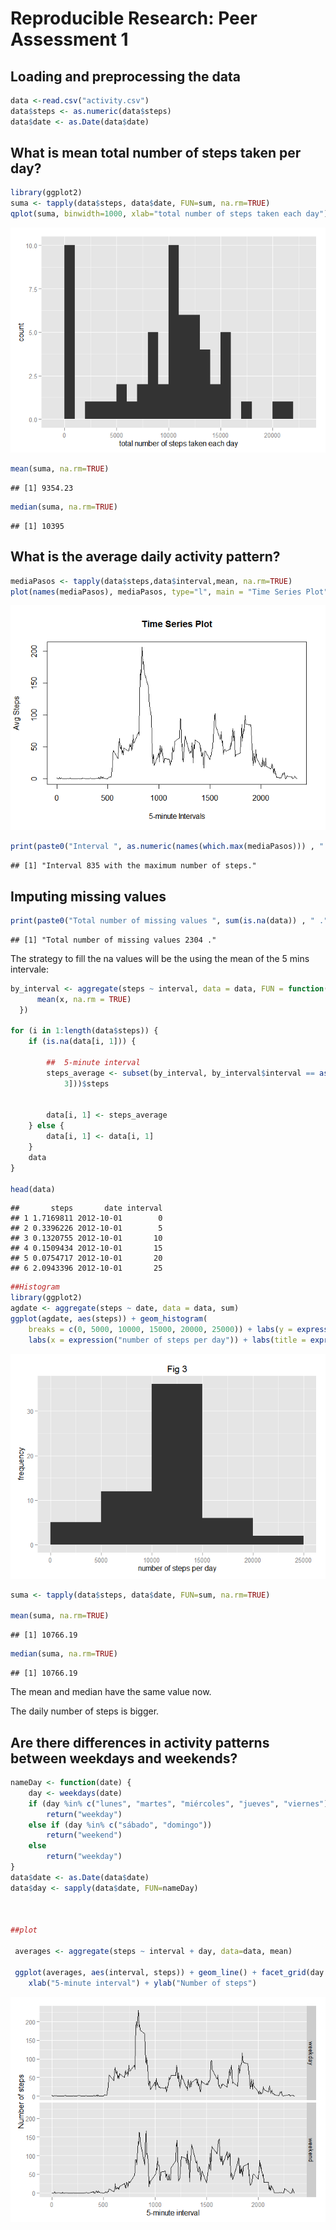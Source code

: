 # Reproducible Research: Peer Assessment 1


## Loading and preprocessing the data


```r
data <-read.csv("activity.csv")
data$steps <- as.numeric(data$steps)
data$date <- as.Date(data$date)
```

## What is mean total number of steps taken per day?

```r
library(ggplot2)
suma <- tapply(data$steps, data$date, FUN=sum, na.rm=TRUE)
qplot(suma, binwidth=1000, xlab="total number of steps taken each day")
```

![](PA1_template_files/figure-html/unnamed-chunk-2-1.png) 

```r
mean(suma, na.rm=TRUE)
```

```
## [1] 9354.23
```

```r
median(suma, na.rm=TRUE)
```

```
## [1] 10395
```

## What is the average daily activity pattern?

```r
mediaPasos <- tapply(data$steps,data$interval,mean, na.rm=TRUE)
plot(names(mediaPasos), mediaPasos, type="l", main = "Time Series Plot", xlab="5-minute Intervals", ylab="Avg Steps")
```

![](PA1_template_files/figure-html/unnamed-chunk-3-1.png) 

```r
print(paste0("Interval ", as.numeric(names(which.max(mediaPasos))) , " with the maximum number of steps."))
```

```
## [1] "Interval 835 with the maximum number of steps."
```

## Imputing missing values


```r
print(paste0("Total number of missing values ", sum(is.na(data)) , " ."))
```

```
## [1] "Total number of missing values 2304 ."
```
The strategy to fill the na values will be the using the mean of the 5 mins intervale:

```r
by_interval <- aggregate(steps ~ interval, data = data, FUN = function(x) {
      mean(x, na.rm = TRUE)
  })

for (i in 1:length(data$steps)) {
    if (is.na(data[i, 1])) {
        
        ##  5-minute interval 
        steps_average <- subset(by_interval, by_interval$interval == as.numeric(data[i, 
            3]))$steps
        
      
        data[i, 1] <- steps_average
    } else {
        data[i, 1] <- data[i, 1]
    }
    data
}

head(data)
```

```
##       steps       date interval
## 1 1.7169811 2012-10-01        0
## 2 0.3396226 2012-10-01        5
## 3 0.1320755 2012-10-01       10
## 4 0.1509434 2012-10-01       15
## 5 0.0754717 2012-10-01       20
## 6 2.0943396 2012-10-01       25
```

```r
##Histogram 
library(ggplot2)
agdate <- aggregate(steps ~ date, data = data, sum)
ggplot(agdate, aes(steps)) + geom_histogram( 
    breaks = c(0, 5000, 10000, 15000, 20000, 25000)) + labs(y = expression("frequency")) + 
    labs(x = expression("number of steps per day")) + labs(title = expression("Fig 3"))
```

![](PA1_template_files/figure-html/unnamed-chunk-5-1.png) 

```r
suma <- tapply(data$steps, data$date, FUN=sum, na.rm=TRUE)
 
mean(suma, na.rm=TRUE)
```

```
## [1] 10766.19
```

```r
median(suma, na.rm=TRUE)
```

```
## [1] 10766.19
```
The mean and median have the same value now.

The daily number of steps is bigger.

## Are there differences in activity patterns between weekdays and weekends?

```r
nameDay <- function(date) {
    day <- weekdays(date)
    if (day %in% c("lunes", "martes", "miércoles", "jueves", "viernes"))
        return("weekday")
    else if (day %in% c("sábado", "domingo"))
        return("weekend")
    else
        return("weekday")
}
data$date <- as.Date(data$date)
data$day <- sapply(data$date, FUN=nameDay)

 

##plot

 averages <- aggregate(steps ~ interval + day, data=data, mean)
 
 ggplot(averages, aes(interval, steps)) + geom_line() + facet_grid(day ~ .) +
    xlab("5-minute interval") + ylab("Number of steps")
```

![](PA1_template_files/figure-html/unnamed-chunk-6-1.png) 
